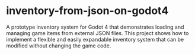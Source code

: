 # inventory-from-json-on-godot4
A prototype inventory system for Godot 4 that demonstrates loading and managing game items from external JSON files. This project shows how to implement a flexible and easily expandable inventory system that can be modified without changing the game code.
